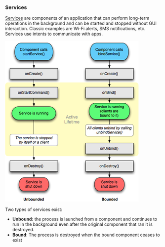 ### Services
[Services](https://developer.android.com/reference/android/app/Service) are components of an application that can perform long-term operations in the background and can be started and stopped without GUI interaction. Classic examples are Wi-Fi alerts, SMS notifications, etc. Services use intents to communicate with apps.

![](../../zzz_res/attachments/services.png)

Two types of services exist:
- **Unbound:** the process is launched from a component and continues to run in the background even after the original component that ran it is destroyed.
- **Bound**: The process is destroyed when the bound component ceases to exist